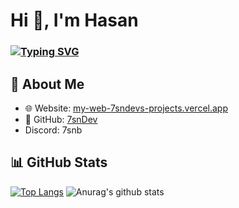 # Hi 👋, I'm Hasan
### [![Typing SVG](https://readme-typing-svg.herokuapp.com?font=Fira+Code&duration=3000&width=435&lines=Developer;Full+Stack;Mobile;AI;Data+Analysis;Automation;Web+Scraping;Bots;Graphics;Games;Designer)](https://git.io/typing-svg)

## 🔧 About Me
- 🌐 Website: [my-web-7sndevs-projects.vercel.app](https://my-web-7sndevs-projects.vercel.app/)
- 🧾 GitHub: [7snDev](https://github.com/7snDev)
- Discord: 7snb

## 📊 GitHub Stats
[![Top Langs](https://github-readme-stats.vercel.app/api/top-langs/?username=7snDev&layout=compact&theme=dark&langs_count=15)](https://github.com/anuraghazra/github-readme-stats)
![Anurag's github stats](https://github-readme-stats.vercel.app/api?username=7snDev&count_private=true&theme=dark&show_icons=true&include_all_commits=true&show_owner=true)
